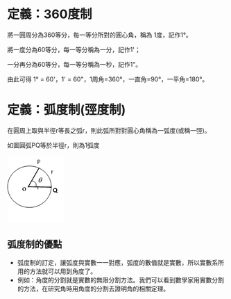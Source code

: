 # 定義：360度制

將一圓周分為360等分，每一等分所對的圓心角，稱為 1度，記作1°。

將一度分為60等分，每一等分稱為一分，記作1'；

一分再分為60等分，每一等分稱為一秒，記作1"。

由此可得 1° = 60'，1' = 60"，1周角=360°，一直角=90°，一平角=180°。

# 定義：弧度制\(弳度制\)

在圓周上取與半徑r等長之弧r，則此弧所對對圓心角稱為一弧度\(或稱一弳\)。

如圖圓弧PQ等於半徑r，則為1弧度

![](/assets/arc4.png)

## 弧度制的優點

* 弧度制的訂定，讓弧度與實數一一對應，弧度的數值就是實數，所以實數系所用的方法就可以用到角度了。
* 例如：角度的分割就是實數的無限分割方法。我們可以看到數學家用實數分割的方法，在研究角時用角度的分割去證明角的相關定理。



